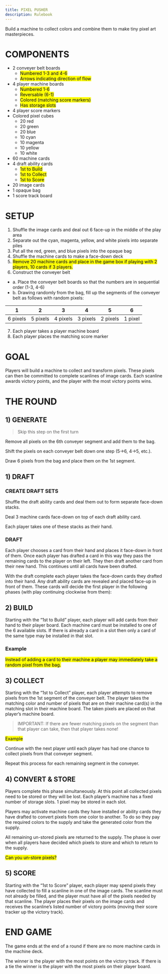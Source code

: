 ```yaml
---
title: PIXEL PUSHER
description: Rulebook
---
```

Build a machine to collect colors and combine them to make tiny pixel art masterpieces.

# COMPONENTS
- 2 conveyer belt boards
  - <mark>Numbered 1-3 and 4-6</mark>
  - <mark>Arrows indicating direction of flow</mark>
- 4 player machine boards
  - <mark>Numbered 1-6</mark>
  - <mark>Reversable (6-1)</mark>
  - <mark>Colored (matching score markers)</mark>
  - <mark>Has storage slots</mark>
- 4 player score markers
- Colored pixel cubes
  - 20 red
  - 20 green
  - 20 blue
  - 10 cyan
  - 10 magenta
  - 10 yellow
  - 10 white
- 60 machine cards
- 4 draft ability cards
  - <mark>1st to Build</mark>
  - <mark>1st to Collect</mark>
  - <mark>1st to Score</mark>
- 20 image cards
- 1 opaque bag 
- 1 score track board

# SETUP
1. Shuffle the image cards and deal out 6 face-up in the middle of the play area
2. Separate out the cyan, magenta, yellow, and white pixels into separate piles
3. Put all the red, green, and blue pixels into the opaque bag
4. Shuffle the machine cards to make a face-down deck
5. <mark>Remove 20 machine cards and place in the game box if playing with 2 players, 10 cards if 3 players.</mark>
6. Construct the conveyer belt
  - a. Place the conveyer belt boards so that the numbers are in sequential order (1-3, 4-6)
  - b. Drawing randomly from the bag, fill up the segments of the conveyer belt as follows with random pixels:

| 1 | 2 | 3 | 4 | 5 | 6 |
| --- | --- | --- | --- | --- | --- |
| 6 pixels | 5 pixels | 4 pixels | 3 pixels | 2 pixels | 1 pixel |

7. Each player takes a player machine board
8. Each player places the matching score marker

# GOAL
Players will build a machine to collect and transform pixels. These pixels can then be committed to complete scanlines of image cards. Each scanline awards victory points, and the player with the most victory points wins.

# THE ROUND
## 1) GENERATE

> Skip this step on the first turn

Remove all pixels on the 6th conveyer segment and add them to the bag.

Shift the pixels on each conveyer belt down one step (5->6, 4->5, etc.).

Draw 6 pixels from the bag and place them on the 1st segment.

## 1) DRAFT
### CREATE DRAFT SETS
Shuffle the draft ability cards and deal them out to form separate face-down stacks.

Deal 3 machine cards face-down on top of each draft ability card.

Each player takes one of these stacks as their hand.

### DRAFT
Each player chooses a card from their hand and places it face-down in front of them. Once each player has drafted a card in this way they pass the remaining cards to the player on their left. They then draft another card from their new hand. This continues until all cards have been drafted.

With the draft complete each player takes the face-down cards they drafted into their hand. Any draft ability cards are revealed and placed face-up in front of them. These cards will decide the first player in the following phases (with play continuing clockwise from them):

## 2) BUILD
Starting with the “1st to Build” player, each player will add cards from their hand to their player board. Each machine card must be installed to one of the 6 available slots. If there is already a card in a slot then only a card of the same type may be installed in that slot.

### Example
<mark>Instead of adding a card to their machine a player may immediately take a random pixel from the bag.</mark>

## 3) COLLECT
Starting with the “1st to Collect” player, each player attempts to remove pixels from the 1st segment of the conveyer belt. The player takes the matching color and number of pixels that are on their machine card(s) in the matching slot in their machine board. The taken pixels are placed on that player’s machine board.

> IMPORTANT: If there are fewer matching pixels on the segment than that player can take, then that player takes none!

<mark>Example</mark>

Continue with the next player until each player has had one chance to collect pixels from that conveyer segment.

Repeat this process for each remaining segment in the conveyer.

## 4) CONVERT & STORE
Players complete this phase simultaneously. At this point all collected pixels need to be stored or they will be lost. Each player’s machine has a fixed number of storage slots. 1 pixel may be stored in each slot.

Players may activate machine cards they have installed or ability cards they have drafted to convert pixels from one color to another. To do so they pay the required colors to the supply and take the generated color from the supply.

All remaining un-stored pixels are returned to the supply. The phase is over when all players have decided which pixels to store and which to return to the supply.

<mark>Can you un-store pixels?</mark>

## 5) SCORE
Starting with the “1st to Score” player, each player may spend pixels they have collected to fill a scanline in one of the image cards. The scanline must not already be filled, and the player must have all of the pixels needed by that scanline. The player places their pixels on the image cards and receives the scanline’s listed number of victory points (moving their score tracker up the victory track).

# END GAME
The game ends at the end of a round if there are no more machine cards in the machine deck.

The winner is the player with the most points on the victory track. If there is a tie the winner is the player with the most pixels on their player board.